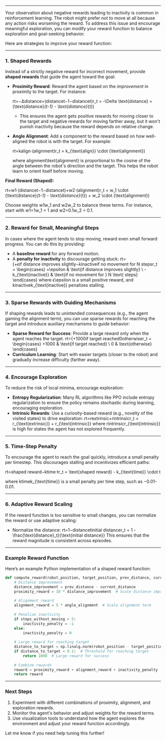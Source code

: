 ********
Your observation about negative rewards leading to inactivity is common in reinforcement learning. The robot might prefer not to move at all because any action risks worsening the reward. To address this issue and encourage meaningful exploration, you can modify your reward function to balance exploration and goal-seeking behavior.

Here are strategies to improve your reward function:

---

### 1. **Shaped Rewards**

Instead of a strictly negative reward for incorrect movement, provide **shaped rewards** that guide the agent toward the goal:

- **Proximity Reward**: Reward the agent based on the _improvement_ in proximity to the target. For instance:
    
    rt=−Δdistance=(distancet−1−distancet)r_t = -\Delta \text{distance} = (\text{distance}_{t-1} - \text{distance}_{t})
    - This ensures the agent gets positive rewards for moving closer to the target and negative rewards for moving farther away, but it won't punish inactivity because the reward depends on relative change.
- **Angle Alignment**: Add a component to the reward based on how well-aligned the robot is with the target. For example:
    
    rt=kalign⋅(alignment)r_t = k_{\text{align}} \cdot (\text{alignment})
    
    where alignment\text{alignment} is proportional to the cosine of the angle between the robot's direction and the target. This helps the robot learn to orient itself before moving.
    

**Final Reward (Shaped):**

rt=w1⋅(distancet−1−distancet)+w2⋅(alignment)r_t = w_1 \cdot (\text{distance}_{t-1} - \text{distance}_{t}) + w_2 \cdot (\text{alignment})

Choose weights w1w_1 and w2w_2 to balance these terms. For instance, start with w1=1w_1 = 1 and w2=0.1w_2 = 0.1.

---

### 2. **Reward for Small, Meaningful Steps**

In cases where the agent tends to stop moving, reward even small forward progress. You can do this by providing:

- A **baseline reward** for any forward motion.
- A **penalty for inactivity** to discourage getting stuck: rt={+ϵif distance improves slightly−kinactiveif no movement for N stepsr_t = \begin{cases} +\epsilon & \text{if distance improves slightly} \\ -k_{\text{inactive}} & \text{if no movement for } N \text{ steps} \end{cases} where ϵ\epsilon is a small positive reward, and kinactivek_{\text{inactive}} penalizes stalling.

---

### 3. **Sparse Rewards with Guiding Mechanisms**

If shaping rewards leads to unintended consequences (e.g., the agent gaming the alignment term), you can use sparse rewards for reaching the target and introduce auxiliary mechanisms to guide behavior:

- **Sparse Reward for Success**: Provide a large reward only when the agent reaches the target. rt={+1000if target reached0otherwiser_t = \begin{cases} +1000 & \text{if target reached} \\ 0 & \text{otherwise} \end{cases}
- **Curriculum Learning**: Start with easier targets (closer to the robot) and gradually increase difficulty (farther away).

---

### 4. **Encourage Exploration**

To reduce the risk of local minima, encourage exploration:

- **Entropy Regularization**: Many RL algorithms like PPO include entropy regularization to ensure the policy remains stochastic during learning, encouraging exploration.
- **Intrinsic Rewards**: Use a curiosity-based reward (e.g., novelty of the visited states) to drive exploration: rt=rextrinsic+rintrinsicr_t = r_{\text{extrinsic}} + r_{\text{intrinsic}} where rintrinsicr_{\text{intrinsic}} is high for states the agent has not explored frequently.

---

### 5. **Time-Step Penalty**

To encourage the agent to reach the goal quickly, introduce a small penalty per timestep. This discourages stalling and incentivizes efficient paths:

rt=shaped reward−ktime⋅tr_t = \text{shaped reward} - k_{\text{time}} \cdot t

where ktimek_{\text{time}} is a small penalty per time step, such as −0.01-0.01.

---

### 6. **Adaptive Reward Scaling**

If the reward function is too sensitive to small changes, you can normalize the reward or use adaptive scaling:

- Normalize the distance: rt=1−distancetinitial distancer_t = 1 - \frac{\text{distance}_t}{\text{initial distance}} This ensures that the reward magnitude is consistent across episodes.

---

### Example Reward Function

Here’s an example Python implementation of a shaped reward function:

```python
def compute_reward(robot_position, target_position, prev_distance, current_distance, angle_alignment, steps_without_moving):
    # Distance improvement
    distance_improvement = prev_distance - current_distance
    proximity_reward = 10 * distance_improvement  # Scale distance improvement
    
    # Alignment reward
    alignment_reward = 5 * angle_alignment  # Scale alignment term
    
    # Penalize inactivity
    if steps_without_moving > 5:
        inactivity_penalty = -1
    else:
        inactivity_penalty = 0
    
    # Large reward for reaching target
    distance_to_target = np.linalg.norm(robot_position - target_position)
    if distance_to_target < 0.1:  # Threshold for reaching target
        return 1000  # Large reward for success
    
    # Combine rewards
    reward = proximity_reward + alignment_reward + inactivity_penalty
    return reward
```

---

### Next Steps

1. Experiment with different combinations of proximity, alignment, and exploration rewards.
2. Monitor the agent's behavior and adjust weights for the reward terms.
3. Use visualization tools to understand how the agent explores the environment and adjust your reward function accordingly.

Let me know if you need help tuning this further!
